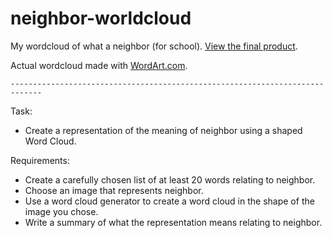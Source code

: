 # neighbor-worldcloud

My wordcloud of what a neighbor (for school). [View the final product](//mrhappyma.github.io/neighbor-worldcloud/).

Actual wordcloud made with [WordArt.com](//wordart.com).

`-----------------------------------------------------------------------------`

Task:

- Create a representation of the meaning of neighbor using a shaped Word Cloud.

Requirements:

- Create a carefully chosen list of at least 20 words relating to neighbor.
- Choose an image that represents neighbor.
- Use a word cloud generator to create a word cloud in the shape of the image you chose.
- Write a summary of what the representation means relating to neighbor.
